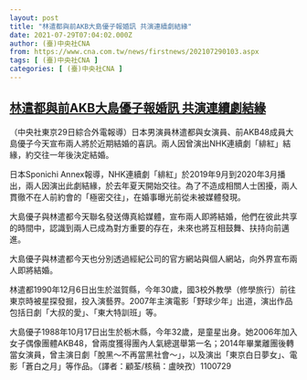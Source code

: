 ```yaml
---
layout: post
title: "林遣都與前AKB大島優子報婚訊 共演連續劇結緣"
date: 2021-07-29T07:04:02.000Z
author: (臺)中央社CNA
from: https://www.cna.com.tw/news/firstnews/202107290103.aspx
tags: [ (臺)中央社CNA ]
categories: [ (臺)中央社CNA ]
---
```

<!--1627542242000-->
[林遣都與前AKB大島優子報婚訊 共演連續劇結緣](https://www.cna.com.tw/news/firstnews/202107290103.aspx)
------

<div>
<div></div><div class="paragraph"><p>（中央社東京29日綜合外電報導）日本男演員林遣都與女演員、前AKB48成員大島優子今天宣布兩人將於近期結婚的喜訊。兩人因曾演出NHK連續劇「緋紅」結緣，約交往一年後決定結婚。</p><p>日本Sponichi Annex報導，NHK連續劇「緋紅」於2019年9月到2020年3月播出，兩人因演出此劇結緣，於去年夏天開始交往。為了不造成相關人士困擾，兩人貫徹不在人前約會的「極密交往」，在婚事曝光前從未被媒體發現。</p><p>大島優子與林遣都今天聯名發送傳真給媒體，宣布兩人即將結婚，他們在彼此共享的時間中，認識到兩人已成為對方重要的存在，未來也將互相鼓舞、扶持向前邁進。</p><p>大島優子與林遣都今天也分別透過經紀公司的官方網站與個人網站，向外界宣布兩人即將結婚。</p><p>林遣都1990年12月6日出生於滋賀縣，今年30歲，國3校外教學（修學旅行）前往東京時被星探發掘，投入演藝界。2007年主演電影「野球少年」出道，演出作品包括日劇「大叔的愛」、「東大特訓班」等。</p><p>大島優子1988年10月17日出生於栃木縣，今年32歲，是童星出身。她2006年加入女子偶像團體AKB48，曾兩度獲得團內人氣總選舉第一名；2014年畢業離團後轉當女演員，曾主演日劇「脫黑～不再當黑社會～」，以及演出「東京白日夢女」、電影「蒼白之月」等作品。（譯者：顧荃/核稿：盧映孜）1100729</p></div>
</div>
